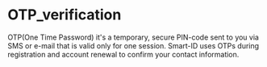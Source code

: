 # OTP_verification


OTP(One Time Password) it's a temporary, secure PIN-code sent to you via SMS or e-mail that is valid only for one session. Smart-ID uses OTPs during registration and account renewal to confirm your contact information.
